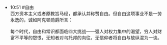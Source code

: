 
- 10:51 #自由<br>西方资本主义或者原教旨马经，都承认并称赞自由。但自由这项事业不是一劳永逸的，诚如阿克顿勋爵所言：<br><br>每个时代，自由和常识都面临四大挑战——强人对权力集中的渴望，穷人对财富不平等的怨恨，无知者对乌托邦的向往，无信仰者将自由与放纵混为一谈。 